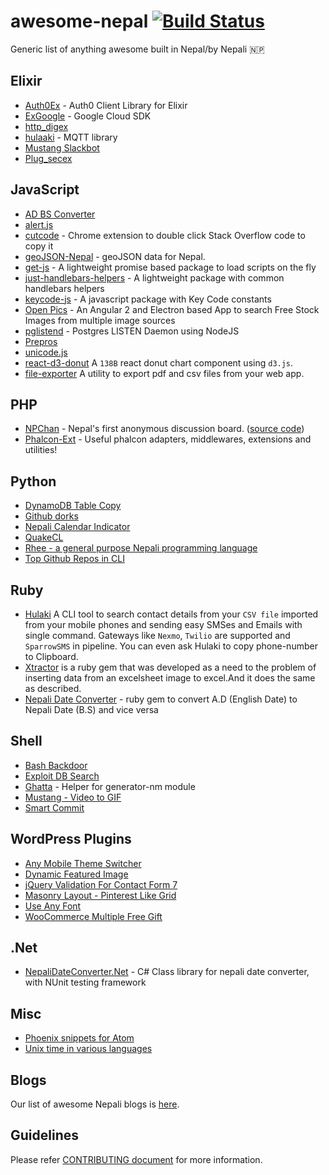 # awesome-nepal [![Build Status](https://travis-ci.org/developers-nepal/awesome-nepal.svg?branch=master)](https://travis-ci.org/developers-nepal/awesome-nepal)
Generic list of anything awesome built in Nepal/by Nepali :nepal:

Elixir
----------
- [Auth0Ex](https://github.com/techgaun/auth0_ex) - Auth0 Client Library for Elixir
- [ExGoogle](https://github.com/techgaun/ex_google) - Google Cloud SDK
- [http_digex](https://github.com/techgaun/http_digex)
- [hulaaki](https://github.com/suvash/hulaaki) - MQTT library
- [Mustang Slackbot](https://github.com/techgaun/ex_mustang)
- [Plug_secex](https://github.com/techgaun/plug_secex)

JavaScript
----------
- [AD BS Converter](https://github.com/techgaun/ad-bs-converter)
- [alert.js](https://github.com/ankitpokhrel/alert.js/)
- [cutcode](https://github.com/amitness/cutcode) - Chrome extension to double click Stack Overflow code to copy it
- [geoJSON-Nepal](http://mesaugat.github.io/geoJSON-Nepal/) - geoJSON data for Nepal.
- [get-js](https://github.com/kabirbaidhya/get-js) - A lightweight promise based package to load scripts on the fly
- [just-handlebars-helpers](https://github.com/leapfrogtechnology/just-handlebars-helpers) - A lightweight package with common handlebars helpers
- [keycode-js](https://github.com/kabirbaidhya/keycode-js) - A javascript package with Key Code constants
- [Open Pics](https://github.com/lohanitech/openpics) - An Angular 2 and Electron based App to search Free Stock Images from multiple image sources
- [pglistend](https://github.com/kabirbaidhya/pglistend) - Postgres LISTEN Daemon using NodeJS
- [Prepros](https://prepros.io/)
- [unicode.js](https://github.com/ankitpokhrel/unicode.js)
- [react-d3-donut](https://github.com/aviskarkc10/react-d3-donut) A `138B` react donut chart component using `d3.js`.
- [file-exporter](https://github.com/aviskarkc10/file-exporter) A utility to export pdf and csv files from your web app.

PHP
---------
- [NPChan](https://npchan.com) - Nepal's first anonymous discussion board. ([source code](https://github.com/npchan/npchan))
- [Phalcon-Ext](https://github.com/adhocore/phalcon-ext) - Useful phalcon adapters, middlewares, extensions and utilities!

Python
---------
- [DynamoDB Table Copy](https://github.com/techgaun/dynamodb-copy-table)
- [Github dorks](https://github.com/techgaun/github-dorks)
- [Nepali Calendar Indicator](https://github.com/techgaun/nepali-calendar-indicator)
- [QuakeCL](https://github.com/amitness/QuakeCL)
- [Rhee - a general purpose Nepali programming language](https://github.com/biprasu/mrhee)
- [Top Github Repos in CLI](https://github.com/techgaun/gh-top-repos)

Ruby
---------
- [Hulaki](https://github.com/shivabhusal/hulaki) A CLI tool to search contact details from your `CSV file` imported from your mobile phones and sending easy SMSes and Emails with single command. Gateways like `Nexmo`, `Twilio` are supported and `SparrowSMS` in pipeline. You can even ask Hulaki to copy phone-number to Clipboard.
- [Xtractor](https://github.com/Kamalpaneru/Xtractor) is a ruby gem that was developed as a need to the problem of inserting data from an excelsheet image to excel.And it does the same as described.
- [Nepali Date Converter](https://github.com/przbadu/nepali_date_converter) - ruby gem to convert A.D (English Date) to Nepali Date (B.S) and vice versa

Shell
----------
- [Bash Backdoor](https://github.com/techgaun/bash-backdoor)
- [Exploit DB Search](https://github.com/techgaun/exploit-db-search)
- [Ghatta](https://github.com/techgaun/ghatta) - Helper for generator-nm module
- [Mustang - Video to GIF](https://github.com/techgaun/mustang)
- [Smart Commit](https://github.com/sbimochan/smart-commit)

WordPress Plugins
-----------------
- [Any Mobile Theme Switcher](https://wordpress.org/plugins/any-mobile-theme-switcher/)
- [Dynamic Featured Image](https://github.com/ankitpokhrel/Dynamic-Featured-Image)
- [jQuery Validation For Contact Form 7](https://wordpress.org/plugins/jquery-validation-for-contact-form-7/)
- [Masonry Layout - Pinterest Like Grid](https://wordpress.org/plugins/wp-masonry-layout/)
- [Use Any Font](https://wordpress.org/plugins/use-any-font/)
- [WooCommerce Multiple Free Gift](https://github.com/ankitpokhrel/WooCommerce-Multiple-Free-Gift)

.Net
--------

- [NepaliDateConverter.Net](https://github.com/przbadu/NepaliDateConverter.Net) - C# Class library for nepali date converter, with NUnit testing framework

Misc
-----------------
- [Phoenix snippets for Atom](https://github.com/techgaun/phoenix-snippets)
- [Unix time in various languages](https://github.com/techgaun/unix-time)

Blogs
-----------------
Our list of awesome Nepali blogs is [here](https://github.com/developers-nepal/blogs).

Guidelines
----------
Please refer [CONTRIBUTING document](CONTRIBUTING.md) for more information.
